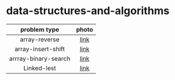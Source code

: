 # data-structures-and-algorithms



| problem type | photo |
| :---: | :---: |
|array-reverse | [link](array-reverse.png/Whiteboard.png) |
| array-insert-shift | [link](array-insert-shift/array-insert-shift.png) |
| arrray-binary-search | [link](arrray-binary-search/lape-3.png) |
| Linked-lest | [link](linked-lest/lape-3) |
